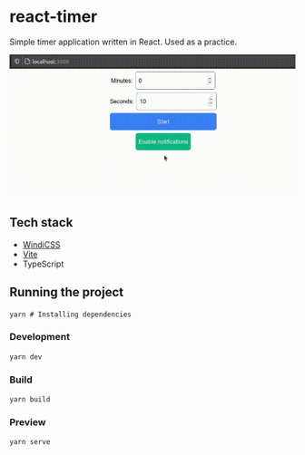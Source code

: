 # react-timer

Simple timer application written in React. Used as a practice.

![Preview GIF](.github/assets/preview.gif)

## Tech stack

- [WindiCSS](https://windicss.org/)
- [Vite](https://vitejs.dev/)
- TypeScript

## Running the project

```shell
yarn # Installing dependencies
```

### Development

```shell
yarn dev
```

### Build

```shell
yarn build
```

### Preview

```shell
yarn serve
```
